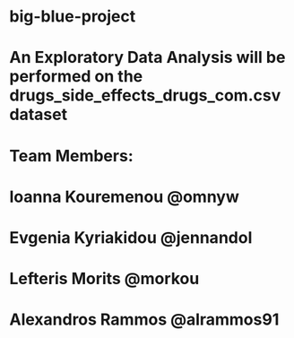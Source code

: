 # big-blue-project
# An Exploratory Data Analysis will be performed on the drugs_side_effects_drugs_com.csv dataset
# Team Members:    
# Ioanna Kouremenou @omnyw
# Evgenia Kyriakidou @jennandol
# Lefteris Morits @morkou
# Alexandros Rammos @alrammos91
